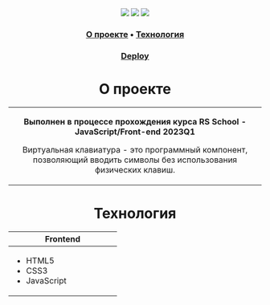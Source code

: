 <div align="center">
 <img src="https://img.shields.io/badge/HTML5-E34F26?style=flat-square&logo=html5&logoColor=white" />
 <img src="https://img.shields.io/badge/CSS3-1572B6?style=flat-square&logo=css3&logoColor=white" />
 <img src="https://img.shields.io/badge/JavaScript-202124?style=flat-square&logo=javascript&logoColor=F7DF1E" />
</div>

<h3 align="center">
  <a href="#about">О проекте</a>
  •
  <a href="#stack">Технология</a>
</h3>

<h3 align="center">
  <a href="https://alima987.github.io/virtual-keyboard/" title="Link">Deploy</a> 
</h3>

<h1 align="center" id="about">О проекте</h1>

<table>
  <tbody>
    <tr>
      <td>
        <p align="center"><b>Выполнен в процессе прохождения курса RS School - JavaScript/Front-end 2023Q1</b><p>
        <p align="center">Виртуальная клавиатура - это программный компонент, позволяющий вводить символы без использования физических клавиш.</p>
      </td>
  </tbody>
</table>

<h1 align="center" id="stack">Технология</h1>

<table align="center">
  <thead>
    <tr>
      <th width="200px">Frontend</th>
    </tr>
  </thead>
  <tbody>
    <tr>
      <td>
        <ul>
          <li>HTML5</li>
          <li>CSS3</li>
          <li>JavaScript</li>
        </ul>
      </td>
    </tr>
  </tbody>

</table>
</table>

